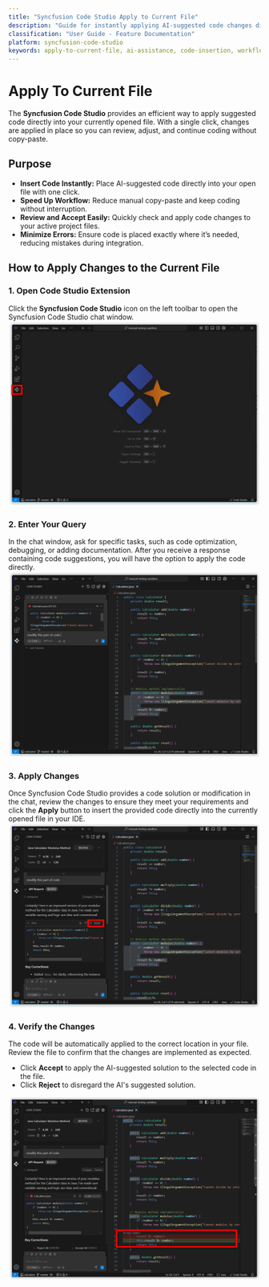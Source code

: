 ```yaml
---
title: "Syncfusion Code Studio Apply to Current File"
description: "Guide for instantly applying AI-suggested code changes directly into your open file to streamline development workflows"
classification: "User Guide - Feature Documentation"
platform: syncfusion-code-studio
keywords: apply-to-current-file, ai-assistance, code-insertion, workflow-automation, developer-productivity, real-time-editing
---
```


# Apply To Current File
 
The **Syncfusion Code Studio** provides an efficient way to apply suggested code directly into your currently opened file. With a single click, changes are applied in place so you can review, adjust, and continue coding without copy-paste.
 

## Purpose
- **Insert Code Instantly:** Place AI-suggested code directly into your open file with one click.
- **Speed Up Workflow:** Reduce manual copy-paste and keep coding without interruption.
- **Review and Accept Easily:** Quickly check and apply code changes to your active project files.
- **Minimize Errors:** Ensure code is placed exactly where it’s needed, reducing mistakes during integration.
## How to Apply Changes to the Current File
 
### 1. Open Code Studio Extension
 
Click the **Syncfusion Code Studio** icon on the left toolbar to open the Syncfusion Code Studio chat window.
 <img src="./feature-images/apply1.png" alt="apply" >

### 2. Enter Your Query
 
In the chat window, ask for specific tasks, such as code optimization, debugging, or adding documentation. After you receive a response containing code suggestions, you will have the option to apply the code directly.
<img src="./feature-images/apply2.png" alt="apply" >
 
### 3. Apply Changes
 
Once Syncfusion Code Studio provides a code solution or modification in the chat, review the changes to ensure they meet your requirements and click the **Apply** button to insert the provided code directly into the currently opened file in your IDE.
<img src="./feature-images/apply3.png" alt="apply" >
 
### 4. Verify the Changes
 
The code will be automatically applied to the correct location in your file. Review the file to confirm that the changes are implemented as expected.
 
- Click **Accept** to apply the AI-suggested solution to the selected code in the file.
- Click **Reject** to disregard the AI's suggested solution.
<img src="./feature-images/apply4.png" alt="apply" >